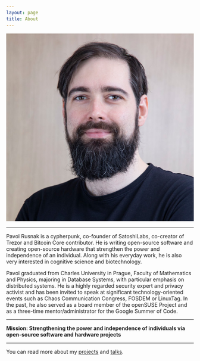 ```yaml
---
layout: page
title: About
---
```


![photo](/assets/photo.jpg)

----

Pavol Rusnak is a cypherpunk, co-founder of SatoshiLabs, co-creator of Trezor
and Bitcoin Core contributor.
He is writing open-source software and creating open-source hardware
that strengthen the power and independence of an individual.
Along with his everyday work, he is also very interested in
cognitive science and biotechnology.

Pavol graduated from Charles University in Prague, Faculty of Mathematics and
Physics, majoring in Database Systems, with particular emphasis on distributed
systems. He is a highly regarded security expert and privacy activist and has
been invited to speak at significant technology-oriented events such as Chaos
Communication Congress, FOSDEM or LinuxTag. In the past, he also served as a
board member of the openSUSE Project and as a three-time mentor/administrator
for the Google Summer of Code.

----

**Mission: Strengthening the power and independence of individuals via open-source software and hardware projects**

----

You can read more about my [projects](/projects) and [talks](/talks).
